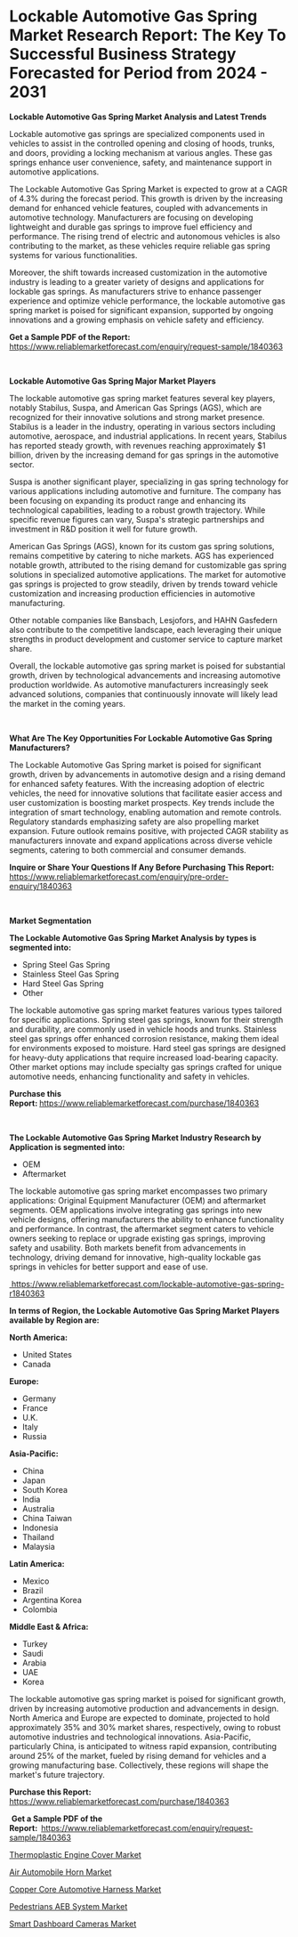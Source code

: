 <p><h1>Lockable Automotive Gas Spring Market Research Report: The Key To Successful Business Strategy Forecasted for Period from 2024 - 2031</h1></p><p><strong>Lockable Automotive Gas Spring Market Analysis and Latest Trends</strong></p>
<p><p>Lockable automotive gas springs are specialized components used in vehicles to assist in the controlled opening and closing of hoods, trunks, and doors, providing a locking mechanism at various angles. These gas springs enhance user convenience, safety, and maintenance support in automotive applications. </p><p>The Lockable Automotive Gas Spring Market is expected to grow at a CAGR of 4.3% during the forecast period. This growth is driven by the increasing demand for enhanced vehicle features, coupled with advancements in automotive technology. Manufacturers are focusing on developing lightweight and durable gas springs to improve fuel efficiency and performance. The rising trend of electric and autonomous vehicles is also contributing to the market, as these vehicles require reliable gas spring systems for various functionalities. </p><p>Moreover, the shift towards increased customization in the automotive industry is leading to a greater variety of designs and applications for lockable gas springs. As manufacturers strive to enhance passenger experience and optimize vehicle performance, the lockable automotive gas spring market is poised for significant expansion, supported by ongoing innovations and a growing emphasis on vehicle safety and efficiency.</p></p>
<p><strong>Get a Sample PDF of the Report:&nbsp;</strong> <a href="https://www.reliablemarketforecast.com/enquiry/request-sample/1840363?utm_campaign=1082&utm_medium=2&utm_source=Github&utm_content=ia&utm_term=04112024&utm_id=lockable-automotive-gas-spring">https://www.reliablemarketforecast.com/enquiry/request-sample/1840363</a></p>
<p>&nbsp;</p>
<p><strong>Lockable Automotive Gas Spring Major Market Players</strong></p>
<p><p>The lockable automotive gas spring market features several key players, notably Stabilus, Suspa, and American Gas Springs (AGS), which are recognized for their innovative solutions and strong market presence. Stabilus is a leader in the industry, operating in various sectors including automotive, aerospace, and industrial applications. In recent years, Stabilus has reported steady growth, with revenues reaching approximately $1 billion, driven by the increasing demand for gas springs in the automotive sector.</p><p>Suspa is another significant player, specializing in gas spring technology for various applications including automotive and furniture. The company has been focusing on expanding its product range and enhancing its technological capabilities, leading to a robust growth trajectory. While specific revenue figures can vary, Suspa's strategic partnerships and investment in R&D position it well for future growth.</p><p>American Gas Springs (AGS), known for its custom gas spring solutions, remains competitive by catering to niche markets. AGS has experienced notable growth, attributed to the rising demand for customizable gas spring solutions in specialized automotive applications. The market for automotive gas springs is projected to grow steadily, driven by trends toward vehicle customization and increasing production efficiencies in automotive manufacturing.</p><p>Other notable companies like Bansbach, Lesjofors, and HAHN Gasfedern also contribute to the competitive landscape, each leveraging their unique strengths in product development and customer service to capture market share. </p><p>Overall, the lockable automotive gas spring market is poised for substantial growth, driven by technological advancements and increasing automotive production worldwide. As automotive manufacturers increasingly seek advanced solutions, companies that continuously innovate will likely lead the market in the coming years.</p></p>
<p>&nbsp;</p>
<p><strong>What Are The Key Opportunities For Lockable Automotive Gas Spring Manufacturers?</strong></p>
<p><p>The Lockable Automotive Gas Spring market is poised for significant growth, driven by advancements in automotive design and a rising demand for enhanced safety features. With the increasing adoption of electric vehicles, the need for innovative solutions that facilitate easier access and user customization is boosting market prospects. Key trends include the integration of smart technology, enabling automation and remote controls. Regulatory standards emphasizing safety are also propelling market expansion. Future outlook remains positive, with projected CAGR stability as manufacturers innovate and expand applications across diverse vehicle segments, catering to both commercial and consumer demands.</p></p>
<p><strong>Inquire or Share Your Questions If Any Before Purchasing This Report:</strong> <a href="https://www.reliablemarketforecast.com/enquiry/pre-order-enquiry/1840363?utm_campaign=1082&utm_medium=2&utm_source=Github&utm_content=ia&utm_term=04112024&utm_id=lockable-automotive-gas-spring">https://www.reliablemarketforecast.com/enquiry/pre-order-enquiry/1840363</a></p>
<p>&nbsp;</p>
<p><strong>Market Segmentation</strong></p>
<p><strong>The Lockable Automotive Gas Spring Market Analysis by types is segmented into:</strong></p>
<p><ul><li>Spring Steel Gas Spring</li><li>Stainless Steel Gas Spring</li><li>Hard Steel Gas Spring</li><li>Other</li></ul></p>
<p><p>The lockable automotive gas spring market features various types tailored for specific applications. Spring steel gas springs, known for their strength and durability, are commonly used in vehicle hoods and trunks. Stainless steel gas springs offer enhanced corrosion resistance, making them ideal for environments exposed to moisture. Hard steel gas springs are designed for heavy-duty applications that require increased load-bearing capacity. Other market options may include specialty gas springs crafted for unique automotive needs, enhancing functionality and safety in vehicles.</p></p>
<p><strong>Purchase this Report:&nbsp;</strong><a href="https://www.reliablemarketforecast.com/purchase/1840363?utm_campaign=1082&utm_medium=2&utm_source=Github&utm_content=ia&utm_term=04112024&utm_id=lockable-automotive-gas-spring">https://www.reliablemarketforecast.com/purchase/1840363</a></p>
<p>&nbsp;</p>
<p><strong>The Lockable Automotive Gas Spring Market Industry Research by Application is segmented into:</strong></p>
<p><ul><li>OEM</li><li>Aftermarket</li></ul></p>
<p><p>The lockable automotive gas spring market encompasses two primary applications: Original Equipment Manufacturer (OEM) and aftermarket segments. OEM applications involve integrating gas springs into new vehicle designs, offering manufacturers the ability to enhance functionality and performance. In contrast, the aftermarket segment caters to vehicle owners seeking to replace or upgrade existing gas springs, improving safety and usability. Both markets benefit from advancements in technology, driving demand for innovative, high-quality lockable gas springs in vehicles for better support and ease of use.</p></p>
<p><a href="https://www.reliablemarketforecast.com/lockable-automotive-gas-spring-r1840363?utm_campaign=1082&utm_medium=2&utm_source=Github&utm_content=ia&utm_term=04112024&utm_id=lockable-automotive-gas-spring">&nbsp;https://www.reliablemarketforecast.com/lockable-automotive-gas-spring-r1840363</a></p>
<p><strong>In terms of Region, the Lockable Automotive Gas Spring Market Players available by Region are:</strong></p>
<p>
    <p> <strong> North America: </strong>
        <ul>
            <li>United States</li>
            <li>Canada</li>
        </ul>
        </p> 
    <p> <strong> Europe: </strong>
        <ul>
            <li>Germany</li>
            <li>France</li>
            <li>U.K.</li>
            <li>Italy</li>
            <li>Russia</li>
        </ul>
        </p> 
    <p> <strong> Asia-Pacific: </strong>
        <ul>
            <li>China</li>
            <li>Japan</li>
            <li>South Korea</li>
            <li>India</li>
            <li>Australia</li>
            <li>China Taiwan</li>
            <li>Indonesia</li>
            <li>Thailand</li>
            <li>Malaysia</li>
        </ul>
        </p> 
    <p> <strong> Latin America: </strong>
        <ul>
            <li>Mexico</li>
            <li>Brazil</li>
            <li>Argentina Korea</li>
            <li>Colombia</li>
        </ul>
        </p> 
    <p> <strong> Middle East & Africa: </strong>
        <ul>
            <li>Turkey</li>
            <li>Saudi</li>
            <li>Arabia</li>
            <li>UAE</li>
            <li>Korea</li>
        </ul>
    </p>
    </p>
<p><p>The lockable automotive gas spring market is poised for significant growth, driven by increasing automotive production and advancements in design. North America and Europe are expected to dominate, projected to hold approximately 35% and 30% market shares, respectively, owing to robust automotive industries and technological innovations. Asia-Pacific, particularly China, is anticipated to witness rapid expansion, contributing around 25% of the market, fueled by rising demand for vehicles and a growing manufacturing base. Collectively, these regions will shape the market's future trajectory.</p></p>
<p><strong>Purchase this Report: </strong><a href="https://www.reliablemarketforecast.com/purchase/1840363?utm_campaign=1082&utm_medium=2&utm_source=Github&utm_content=ia&utm_term=04112024&utm_id=lockable-automotive-gas-spring">https://www.reliablemarketforecast.com/purchase/1840363</a></p>
<p>&nbsp;<strong>Get a Sample PDF of the Report:&nbsp;&nbsp;</strong><a href="https://www.reliablemarketforecast.com/enquiry/request-sample/1840363?utm_campaign=1082&utm_medium=2&utm_source=Github&utm_content=ia&utm_term=04112024&utm_id=lockable-automotive-gas-spring">https://www.reliablemarketforecast.com/enquiry/request-sample/1840363</a></p>
<p><strong></strong></p>
<p><p><a href="https://github.com/marcouhbmammoc/Market-Research-Report-List-1/blob/main/thermoplastic-engine-cover-market.md?utm_campaign=1082&utm_medium=2&utm_source=Github&utm_content=ia&utm_term=04112024&utm_id=lockable-automotive-gas-spring">Thermoplastic Engine Cover Market</a></p><p><a href="https://github.com/raymederonmot/Market-Research-Report-List-1/blob/main/air-automobile-horn-market.md?utm_campaign=1082&utm_medium=2&utm_source=Github&utm_content=ia&utm_term=04112024&utm_id=lockable-automotive-gas-spring">Air Automobile Horn Market</a></p><p><a href="https://github.com/cleora2ime/Market-Research-Report-List-1/blob/main/copper-core-automotive-harness-market.md?utm_campaign=1082&utm_medium=2&utm_source=Github&utm_content=ia&utm_term=04112024&utm_id=lockable-automotive-gas-spring">Copper Core Automotive Harness Market</a></p><p><a href="https://github.com/judesaxav/Market-Research-Report-List-1/blob/main/pedestrians-aeb-system-market.md?utm_campaign=1082&utm_medium=2&utm_source=Github&utm_content=ia&utm_term=04112024&utm_id=lockable-automotive-gas-spring">Pedestrians AEB System Market</a></p><p><a href="https://github.com/caetlinivcar/Market-Research-Report-List-1/blob/main/smart-dashboard-cameras-market.md?utm_campaign=1082&utm_medium=2&utm_source=Github&utm_content=ia&utm_term=04112024&utm_id=lockable-automotive-gas-spring">Smart Dashboard Cameras Market</a></p></p>